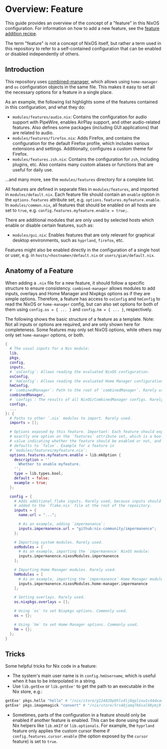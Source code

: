 # Overview: Feature

This guide provides an overview of the concept of a "feature" in this NixOS configuration. For information on how to add a new feature, see the [feature addition recipe](./feature_add_recipe.md).

The term "feature" is not a concept of NixOS itself, but rather a term used in this repository to refer to a self-contained configuration that can be enabled or disabled independently of others.

## Introduction

This repository uses [combined-manager](https://github.com/FlafyDev/combined-manager), which allows using `home-manager` and `os` configuration objects in the same file. This makes it easy to set all the necessary options for a feature in a single place.

As an example, the following list highlights some of the features contained in this configuration, and what they do:

- `modules/features/audio.nix`: Contains the configuration for audio support with PipeWire, enables AirPlay support, and other audio-related features. Also defines some packages (including GUI applications) that are related to audio.
- `modules/features/firefox.nix`: Adds Firefox, and contains the configuration for the default Firefox profile, which includes various extensions and settings. Additionally, configures a custom theme for Firefox.
- `modules/features.zsh.nix`: Contains the configuration for `zsh`, including plugins, etc. Also contains many custom aliases or functions that are useful for daily use.

...and many more, see the `modules/features` directory for a complete list.

All features are defined in separate files in `modules/features`, and imported in `modules/default.nix`. Each feature file should contain an `enable` option in the `options.features` attribute set, e.g. `options.features.myfeature.enable`. In `modules/common.nix`, all features that should be enabled on all hosts are set to `true`, e.g. `config.features.myfeature.enable = true;`.

There are additional modules that are only used by selected hosts which enable or disable certain features, such as:

- `modules/gui.nix`: Enables features that are only relevant for graphical desktop environments, such as `hyprland`, `firefox`, etc.

Features might also be enabled directly in the configuration of a single host or user, e.g. in `hosts/<hostname>/default.nix` or `users/gian/default.nix`.

## Anatomy of a Feature

When adding a `.nix` file for a new feature, it should follow a specific structure to ensure consistency. `combined-manager` allows modules to add inputs, overlays and Home Manager and Nixpkgs options as if they are simple options. Therefore, a feature has access to `osConfig` and `hmConfig` to read the NixOS or `home-manager` config, but can also set options for both of them using `config.os = { ... }` and `config.hm = { ... }`, respectively.

The following shows the basic structure of a feature as a template. Note: Not all inputs or options are required, and are only shown here for completeness. Some features may only set NixOS options, while others may only set `home-manager` options, or both.

```nix
{
  # The usual inputs for a Nix module:
  lib,
  pkgs,
  config,
  inputs,
  # `osConfig`: Allows reading the evaluated NixOS configuration.
  osConfig,
  # `hmConfig`: Allows reading the evaluated Home Manager configuration.
  hmConfig,
  # `combinedManager`: Path to the root of `combinedManager`. Rarely used.
  combinedManager,
  # `configs`: The results of all NixOS/CombinedManager configs. Rarely used.
  configs,
  ...
}: {
  # Paths to other `.nix` modules to import. Rarely used.
  imports = [];

  # Options exposed by this feature. Important: Each feature should expose
  # exactly one option on the `features` attribute set, which is a boolean
  # value indicating whether the feature should be enabled or not, and
  # defaults to `false`. Example for a feature in
  # `modules/features/myfeature.nix`:
  options.features.myfeature.enable = lib.mkOption {
    description = ''
      Whether to enable myfeature.
    '';
    type = lib.types.bool;
    default = false;
    example = true;
  };

  config = {
    # Adds additional flake inputs. Rarely used, because inputs should be
    # added to the `flake.nix` file at the root of the repository.
    inputs = {
      name.url = "...";

      # As an example, adding `impermanance`:
      inputs.impermanence.url = "github:nix-community/impermanence";
    };

    # Importing system modules. Rarely used.
    osModules = [
      # As an example, importing the `impermanence` NixOS module:
      inputs.impermanence.nixosModules.impermanence
    ];

    # Importing Home Manager modules. Rarely used.
    hmModules = [
      # As an example, importing the `impermanence` Home Manager module:
      inputs.impermanence.nixosModules.home-manager.impermanence
    ];

    # Setting overlays. Rarely used.
    os.nixpkgs.overlays = [];

    # Using `os` to set Nixpkgs options. Commonly used.
    os = {};

    # Using `hm` to set Home Manager options. Commonly used.
    hm = {};
  };
}
```

## Tricks

Some helpful tricks for Nix code in a feature:

- The system's main user name is in `config.hmUsername`, which is useful when it has to be interpolated in a string.
- Use `lib.getExe` or `lib.getExe'` to get the path to an executable in the Nix store, e.g.:

```nix
getExe' pkgs.hello "hello" # "/nix/store/g124820p9hlv4lj8qplzxw1c44dxaw1k-hello-2.12/bin/hello"
getExe' pkgs.imagemagick "convert" # "/nix/store/5rs48jamq7k6sal98ymj9l4k2bnwq515-imagemagick-7.1.1-15/bin/convert"
```

- Sometimes, parts of the configuration in a feature should only be enabled if another feature is enabled. This can be done using the usual Nix helpers like `lib.mkIf` or `lib.optionals`. For example, the `hyprland` feature only applies the custom cursor theme if `config.features.cursor.enable` (the option exposed by the `cursor` feature) is set to `true`.
